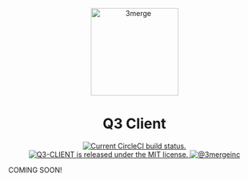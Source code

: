 <p align="center">
    <img alt="3merge" src="https://github.com/3merge/q3-client/blob/master/logo.png" width="175" />
</p>
<h1 align="center">
  Q3 Client
</h1>
<p align="center">
  <a href="https://circleci.com/gh/3merge/q3-client">
    <img src="https://circleci.com/gh/3merge/q3-client.svg?style=shield" alt="Current CircleCI build status." />
  </a>
  <a href="https://github.com/3merge/q3-client/blob/master/LICENSE">
    <img src="https://img.shields.io/badge/license-MIT-blue.svg" alt="Q3-CLIENT is released under the MIT license." />
  </a>
  <a href="https://twitter.com/intent/follow?screen_name=3mergeinc">
    <img src="https://img.shields.io/twitter/follow/3mergeinc.svg?label=3merge" alt="@3mergeinc" />
  </a>
</p>
<p>COMING SOON!</p>